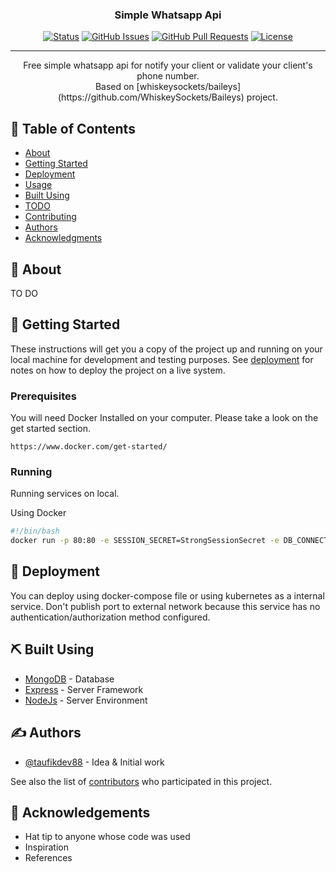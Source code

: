 <h3 align="center">Simple Whatsapp Api</h3>

<div align="center">

[![Status](https://img.shields.io/badge/status-active-success.svg)]()
[![GitHub Issues](https://img.shields.io/github/issues/kylelobo/The-Documentation-Compendium.svg)](https://github.com/kylelobo/The-Documentation-Compendium/issues)
[![GitHub Pull Requests](https://img.shields.io/github/issues-pr/kylelobo/The-Documentation-Compendium.svg)](https://github.com/kylelobo/The-Documentation-Compendium/pulls)
[![License](https://img.shields.io/badge/license-MIT-blue.svg)](/LICENSE)

</div>

---

<p align="center"> 
  Free simple whatsapp api for notify your client or validate your client's phone number.<br> 
  Based on [whiskeysockets/baileys](https://github.com/WhiskeySockets/Baileys)</a> project.
</p>

## 📝 Table of Contents

- [About](#about)
- [Getting Started](#getting_started)
- [Deployment](#deployment)
- [Usage](#usage)
- [Built Using](#built_using)
- [TODO](../TODO.md)
- [Contributing](../CONTRIBUTING.md)
- [Authors](#authors)
- [Acknowledgments](#acknowledgement)

## 🧐 About <a name = "about"></a>

TO DO

## 🏁 Getting Started <a name = "getting_started"></a>

These instructions will get you a copy of the project up and running on your local machine for development and testing purposes. See [deployment](#deployment) for notes on how to deploy the project on a live system.

### Prerequisites

You will need Docker Installed on your computer. Please take a look on the get started section.

```
https://www.docker.com/get-started/
```

### Running

Running services on local.

Using Docker

```bash
#!/bin/bash
docker run -p 80:80 -e SESSION_SECRET=StrongSessionSecret -e DB_CONNECTION_STRING=mongodb://localhost:27017/swa -v ./data:/app/data taufikdev88/simplewhatsappapi
```

## 🚀 Deployment <a name = "deployment"></a>

You can deploy using docker-compose file or using kubernetes as a internal service. Don't publish port to external network because this service has no authentication/authorization method configured.

## ⛏️ Built Using <a name = "built_using"></a>

- [MongoDB](https://www.mongodb.com/) - Database
- [Express](https://expressjs.com/) - Server Framework
- [NodeJs](https://nodejs.org/en/) - Server Environment

## ✍️ Authors <a name = "authors"></a>

- [@taufikdev88](https://github.com/taufikdev88) - Idea & Initial work

See also the list of [contributors](https://github.com/taufikdev88/simplewhatsappapi/contributors) who participated in this project.

## 🎉 Acknowledgements <a name = "acknowledgement"></a>

- Hat tip to anyone whose code was used
- Inspiration
- References
